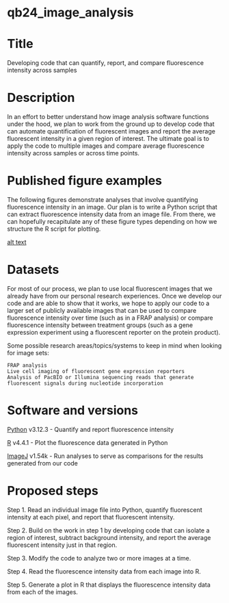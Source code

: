 # qb24_image_analysis


# Title #

Developing code that can quantify, report, and compare fluorescence intensity across samples



# Description #

In an effort to better understand how image analysis software functions under the hood, we plan to work from the ground up to develop code that can automate quantification of fluorescent images and report the average fluorescent intensity in a given region of interest. The ultimate goal is to apply the code to multiple images and compare average fluorescence intensity across samples or across time points. 


# Published figure examples #

The following figures demonstrate analyses that involve quantifying fluorescence intensity in an image. Our plan is to write a Python script that can extract fluorescence intensity data from an image file. From there, we can hopefully recapitulate any of these figure types depending on how we structure the R script for plotting.

[alt text](image-1.png)





# Datasets #

For most of our process, we plan to use local fluorescent images that we already have from our personal research experiences. Once we develop our code and are able to show that it works, we hope to apply our code to a larger set of publicly available images that can be used to compare fluorescence intensity over time (such as in a FRAP analysis) or compare fluorescence intensity between treatment groups (such as a gene expression experiment using a fluorescent reporter on the protein product).

Some possible research areas/topics/systems to keep in mind when looking for image sets:

    FRAP analysis
    Live cell imaging of fluorescent gene expression reporters
    Analysis of PacBIO or Illumina sequencing reads that generate fluorescent signals during nucleotide incorporation



# Software and versions #

[Python](https://www.python.org) v3.12.3 - Quantify and report fluorescence intensity

[R](https://www.r-project.org) v4.4.1 - Plot the fluorescence data generated in Python



[ImageJ](https://imagej.net/ij/index.html) v1.54k - Run analyses to serve as comparisons for the results generated from our code


# Proposed steps #

Step 1.     Read an individual image file into Python, quantify fluorescent intensity at each pixel, and report that fluorescent intensity.

Step 2.     Build on the work in step 1 by developing code that can isolate a region of interest, subtract background intensity, and report the average fluorescent intensity just in that region.

Step 3.     Modify the code to analyze two or more images at a time.

Step 4.     Read the fluorescence intensity data from each image into R.

Step 5.     Generate a plot in R that displays the fluorescence intensity data from each of the images.
    
    